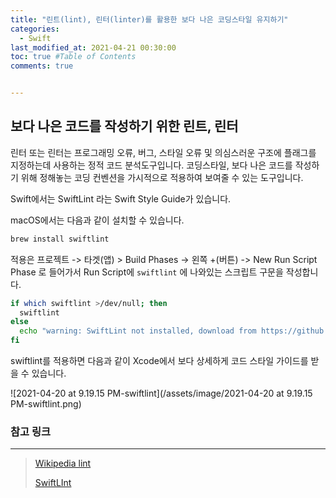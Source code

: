 ```yaml
---
title: "린트(lint), 린터(linter)를 활용한 보다 나은 코딩스타일 유지하기"
categories: 
  - Swift
last_modified_at: 2021-04-21 00:30:00
toc: true #Table of Contents
comments: true


---
```


## 보다 나은 코드를 작성하기 위한 린트, 린터

린터 또는 린터는 프로그래밍 오류, 버그, 스타일 오류 및 의심스러운 구조에 플래그를 지정하는데 사용하는 정적 코드 분석도구입니다. 코딩스타일, 보다 나은 코드를 작성하기 위해 정해놓는 코딩 컨벤션을 가시적으로 적용하여 보여줄 수 있는 도구입니다.

Swift에서는 SwiftLint 라는 Swift Style Guide가 있습니다.

macOS에서는 다음과 같이 설치할 수 있습니다.

```bash
brew install swiftlint
```

적용은 프로젝트 -> 타겟(앱) > Build Phases -> 왼쪽 +(버튼) -> New Run Script Phase 로 들어가서 Run Script에 `swiftlint` 에 나와있는 스크립트 구문을 작성합니다.

```bash
if which swiftlint >/dev/null; then
  swiftlint
else
  echo "warning: SwiftLint not installed, download from https://github.com/realm/SwiftLint"
fi
```

swiftlint를 적용하면 다음과 같이 Xcode에서 보다 상세하게 코드 스타일 가이드를 받을 수 있습니다.

![2021-04-20 at 9.19.15 PM-swiftlint](/assets/image/2021-04-20 at 9.19.15 PM-swiftlint.png)

### 참고 링크

---

>   [Wikipedia lint](https://en.wikipedia.org/wiki/Lint_(software))
>
>   [SwiftLInt](https://github.com/realm/SwiftLint)